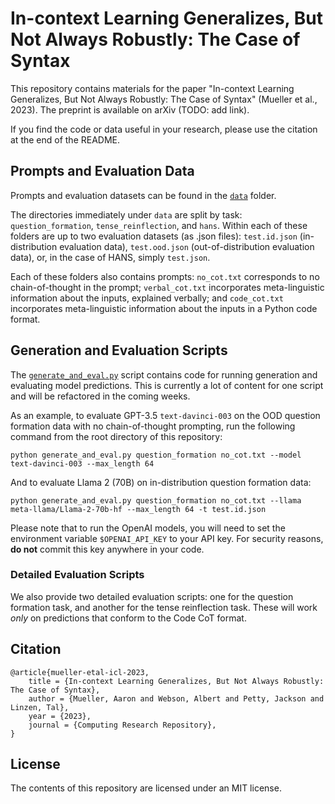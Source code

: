 # In-context Learning Generalizes, But Not Always Robustly: The Case of Syntax

This repository contains materials for the paper
"In-context Learning Generalizes, But Not Always Robustly: The Case of Syntax" 
(Mueller et al., 2023). The preprint is available on arXiv (TODO: add link).

If you find the code or data useful in your research, please use the citation at the end of the README.

## Prompts and Evaluation Data

Prompts and evaluation datasets can be found in the [`data`](data) folder.

The directories immediately under `data`
are split by task: `question_formation`, `tense_reinflection`, and `hans`. Within each of these folders are up to two
evaluation datasets (as .json files): `test.id.json` (in-distribution evaluation data), `test.ood.json` (out-of-distribution
evaluation data), or, in the case of HANS, simply `test.json`.

Each of these folders also contains prompts: `no_cot.txt` corresponds to no chain-of-thought in the prompt;
`verbal_cot.txt` incorporates meta-linguistic information about the inputs, explained verbally; and `code_cot.txt`
incorporates meta-linguistic information about the inputs in a Python code format.

## Generation and Evaluation Scripts

The [`generate_and_eval.py`](generate_and_eval.py) script contains code for running generation and evaluating
model predictions. This is currently a lot of content for one script and will be refactored in the coming weeks.

As an example, to evaluate GPT-3.5 `text-davinci-003` on the OOD question formation data with no chain-of-thought prompting,
run the following command from the root directory of this repository:
```
python generate_and_eval.py question_formation no_cot.txt --model text-davinci-003 --max_length 64
```

And to evaluate Llama 2 (70B) on in-distribution question formation data:
```
python generate_and_eval.py question_formation no_cot.txt --llama meta-llama/Llama-2-70b-hf --max_length 64 -t test.id.json
```

Please note that to run the OpenAI models, you will need to set the environment variable `$OPENAI_API_KEY` to
your API key. For security reasons, **do not** commit this key anywhere in your code.

### Detailed Evaluation Scripts
We also provide two detailed evaluation scripts: one for the question formation task, and another for the
tense reinflection task. These will work *only* on predictions that conform to the Code CoT
format.

## Citation
```
@article{mueller-etal-icl-2023,
    title = {In-context Learning Generalizes, But Not Always Robustly: The Case of Syntax},
    author = {Mueller, Aaron and Webson, Albert and Petty, Jackson and Linzen, Tal},
    year = {2023},
    journal = {Computing Research Repository},
}
```

## License
The contents of this repository are licensed under an MIT license.

